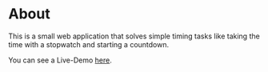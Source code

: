 # About

This is a small web application that solves simple timing tasks like taking the time with a stopwatch and starting a countdown.

You can see a Live-Demo [here](http://spliethoever.de/projects/tjw).
